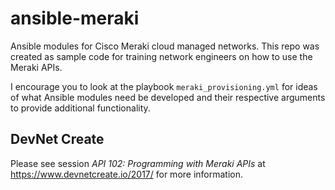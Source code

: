 # ansible-meraki
Ansible modules for Cisco Meraki cloud managed networks. This repo was created as sample code for training network engineers on how to use the Meraki APIs.

I encourage you to look at the playbook `meraki_provisioning.yml` for ideas of what Ansible modules need be developed and their respective arguments to provide additional functionality.

## DevNet Create
Please see session *API 102: Programming with Meraki APIs* at https://www.devnetcreate.io/2017/ for more information.
